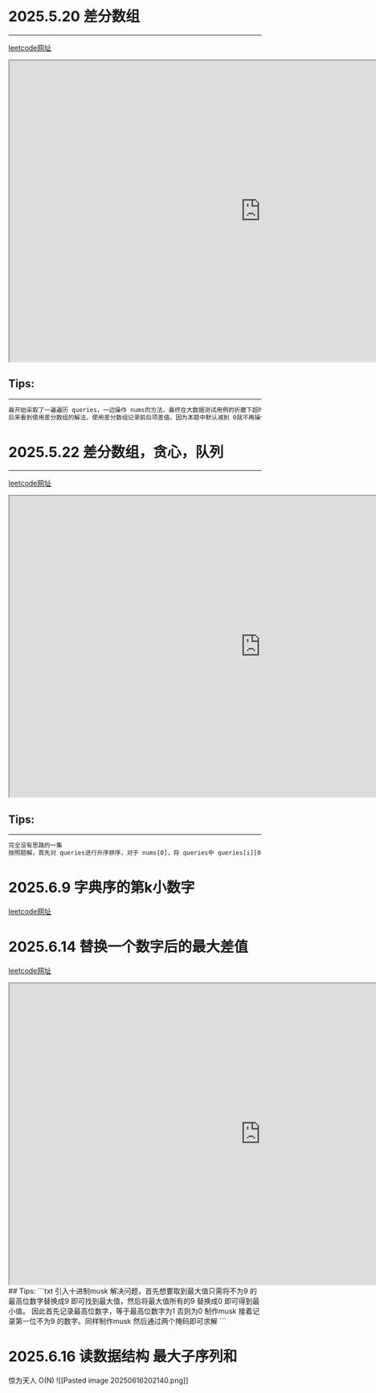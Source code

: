 # 2025.5.20 差分数组
---
[leetcode网址](https://leetcode.cn/problems/zero-array-transformation-i/description/?envType=daily-question&envId=2025-05-20)
<iframe src="https://leetcode.cn/problems/zero-array-transformation-i/description/?envType=daily-question&envId=2025-05-20" width="1000" height="600"></iframe>

## Tips:
---
```txt
最开始采取了一遍遍历 queries，一边操作 nums的方法，最终在大数据测试用例的折磨下超时力
后来看到使用差分数组的解法，使用差分数组记录前后项差值，因为本题中默认减到 0就不再操作，判断只需第一项小于零，从第二项起，与前一项的加和小于零即可
```
# 2025.5.22 差分数组，贪心，队列
---
[leetcode网址](https://leetcode.cn/problems/zero-array-transformation-iii/description/?envType=daily-question&envId=2025-05-22)

<iframe src="https://leetcode.cn/problems/zero-array-transformation-iii/description/?envType=daily-question&envId=2025-05-22" width="1000" height="600"></iframe>

## Tips:
---
```txt
完全没有思路的一集
按照题解，首先对 queries进行升序排序，对于 nums[0]，将 queries中 queries[i][0] == nums[0]的queries压入优先 queue，再根据操作数操作将需要的 queries.pop，更新 deltaArray ...
```
# 2025.6.9 字典序的第k小数字

[leetcode网址](https://leetcode.cn/problems/k-th-smallest-in-lexicographical-order/description/)

# 2025.6.14 替换一个数字后的最大差值
[leetcode网址](https://leetcode.cn/problems/maximum-difference-by-remapping-a-digit/description/?envType=daily-question&envId=2025-06-14)
<iframe src="https://leetcode.cn/problems/zero-array-transformation-iii/description/?envType=daily-question&envId=2025-06-14" width="1000" height="600"></iframe>
## Tips:
```txt
引入十进制musk 解决问题，首先想要取到最大值只需将不为9 的最高位数字替换成9 即可找到最大值，然后将最大值所有的9 替换成0 即可得到最小值。
因此首先记录最高位数字，等于最高位数字为1 否则为0 制作musk
接着记录第一位不为9 的数字。同样制作musk
然后通过两个掩码即可求解
```

# 2025.6.16 读数据结构 最大子序列和

惊为天人 O(N)
![[Pasted image 20250616202140.png]]
